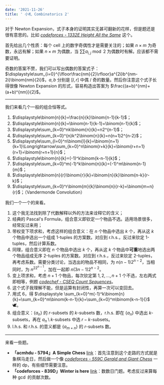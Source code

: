 ```yaml
---
date: '2021-11-26'
title: ' 小札 Combinatorics 2'
---
```


对于 Newton Expansion，式子本身的证明其实无甚可翻新的花样，但是题还是很有意思的。比如 [*codeforces - 1332E Height All the Same*](http://codeforces.com/problemset/problem/1332/E) 这个。

首先给出几个性质：每个 cell 上的数字奇偶性才是需要关注的；如果 $n\times m$ 为奇数，永远有解；如果 $n\times m$ 为偶数，当 $\sum\sum a_{i,j}\bmod2$ 为偶数时有解。应该都不需要证明。

奇数的答案不赘，我们可以写出偶数的答案式子：$\displaystyle\sum_{i=0}^{\lfloor\frac{nm}{2}\rfloor}a^{2i}b^{nm-2i}\binom{nm}{2i}$，$a,b$ 分别是 $[l,r]$ 中偶 / 奇的数量。然后你注意这个式子长得很像 Newton Expansion 的形式，容易构造出答案为 $\frac{(a+b)^{nm}+(a+b)^{nm}}{2}$。

---

我们来看几个一般的组合恒等式。

1. $\displaystyle\binom{n}{k}=\frac{n}{k}\binom{n-1}{k-1}$；
2. $\displaystyle\binom{n}{k}=\binom{n-1}{k-1}+\binom{n-1}{k}$；
3. $\displaystyle\sum_{k=0}^nk\binom{n}{k}=n2^{n-1}$；
4. $\displaystyle\sum_{k=0}^{n}k^2\binom{n}{k}=n(n+1)2^{n-2}$；
5. $\displaystyle\sum_{l=0}^n\binom{l}{k}=\binom{n+1}{k+1}\Longrightarrow\sum_{k=0}^n\binom{r+k}{k}=\binom{r+n+1}{r+1}=\binom{r+n+1}{n}$；
6. $\displaystyle\binom{n}{k}=(-1)^k\binom{k-n-1}{k}$；
7. $\displaystyle\sum_{k=0}^m(-1)^k\binom{n}{k}=(-1)^m\binom{n-1}{m}$；
8. $\displaystyle\binom{n}{r}\binom{r}{k}=\binom{n}{k}\binom{n-k}{r-k}$；
9. $\displaystyle\sum_{k=0}^r\binom{m}{k}\binom{n}{r-k}=\binom{m+n}{r}$；（Vandermonde Convolution）

我们一个一个的来看。

1. 这个我无法找到除了代数解释以外的方法来诠释它的含义；
2. 经典的 Pascal's Formula，组合意义即钦定一个物品不选。适用场景很多，经常反过来用；
3. 带权变下项求和，考虑这样的组合意义：在 $n$ 个物品中选出 $k$ 个，再从这 $k$ 个物品中选出一个组成 1-tuples 的方案数。对应到 r.h.s.，反过来钦定 1-tuples，然后计算系数。
4. 同理，组合意义即在 $n$ 个物品中选出 $k$ 个，再从这 $k$ 个物品中**可重**地选出两个物品组成无序 2-tuples 的方案数。对应到 r.h.s.，反过来钦定 2-tuples，再考虑系数。需要分类讨论，当选出的物品不相同，为 $n(n-1)2^{n-2}$，当相同时，为 $n^22^{n-1}$，加在一起即 $n(3n-1)2^{n-2}$。
5. 变上项求和，考虑 $n+1$ 个物品，每次钦定第 $1,2,\dots,n+1$ 个不选，左右两式即相等，例题 [*codechef - CSEQ Count Sequences*](https://www.codechef.com/problems/CSEQ)。
6. 这个式子我理解不能，但是运算有封闭性，再算一次可以变回去。
7. 用式 6，得 $\displaystyle \sum_{k=0}^m(-1)^k\binom{n}{k}=\sum_{k=0}^m\binom{k-n-1}{k}=\sum_{k=0}^m\binom{k-n-1}{}$ 🕊。
8. 组合意义：$\{a_{n}\}$ 的 $r$-subsets 的 $k$-subsets 数，r.h.s. 即在 $\{a_n\}$ 中选出 $k$-subsets，再在 ${a_n}\setminus k\text{-subsets}$ 中选 $r-k$-subsets。
9. l.h.s. 和 r.h.s. 的意义都是 $\{a_{m+n}\}$ 的 $r$-subsets 数。

---

来看一些题。

- **「acmhdu - 5794」A Simple Chess** [link](http://acm.hdu.edu.cn/showproblem.php?pid=5794)：首先注意到这个走路的方式就是象棋马走日，然后做一个像 [*codeforces - 559C Gerald and Giant Chess*](http://codeforces.com/problemset/problem/559/C) 一样的 dp，有些细节需要注意。
- **「codeforces - 839D」Winter is here** [link](http://codeforces.com/problemset/problem/839/D)：数数日门题。考虑反过来算每种 $\gcd$ 的贡献次数。